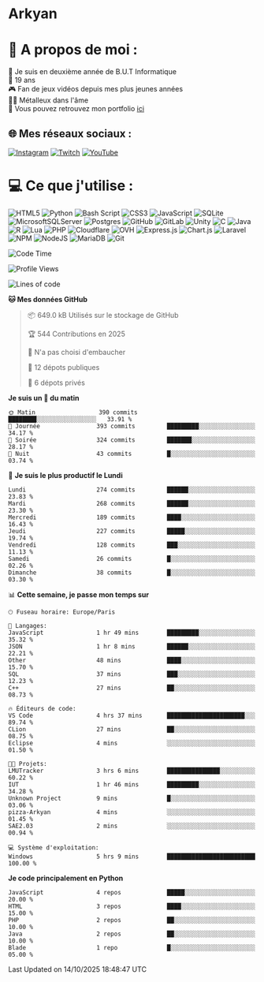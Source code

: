 # Arkyan
 # 💫 A propos de moi :
📖 Je suis en deuxième année de B.U.T Informatique  
🎂 19 ans  
🎮 Fan de jeux vidéos depuis mes plus jeunes années  
🤘🏻 Métalleux dans l'âme  
📕 Vous pouvez retrouvez mon portfolio [ici](https://arkyanportfolio.netlify.app/)

## 🌐 Mes réseaux sociaux :
[![Instagram](https://img.shields.io/badge/Instagram-%23E4405F.svg?logo=Instagram&logoColor=white)](https://instagram.com/arkyan25) [![Twitch](https://img.shields.io/badge/Twitch-%239146FF.svg?logo=Twitch&logoColor=white)](https://twitch.tv/arkyan_) [![YouTube](https://img.shields.io/badge/YouTube-%23FF0000.svg?logo=YouTube&logoColor=white)](https://youtube.com/@arkyan_) 

# 💻 Ce que j'utilise :
![HTML5](https://img.shields.io/badge/html5-%23E34F26.svg?style=for-the-badge&logo=html5&logoColor=white) ![Python](https://img.shields.io/badge/python-3670A0?style=for-the-badge&logo=python&logoColor=ffdd54) ![Bash Script](https://img.shields.io/badge/bash_script-%23121011.svg?style=for-the-badge&logo=gnu-bash&logoColor=white) ![CSS3](https://img.shields.io/badge/css3-%231572B6.svg?style=for-the-badge&logo=css3&logoColor=white) ![JavaScript](https://img.shields.io/badge/javascript-%23323330.svg?style=for-the-badge&logo=javascript&logoColor=%23F7DF1E) ![SQLite](https://img.shields.io/badge/sqlite-%2307405e.svg?style=for-the-badge&logo=sqlite&logoColor=white) ![MicrosoftSQLServer](https://img.shields.io/badge/Microsoft%20SQL%20Server-CC2927?style=for-the-badge&logo=microsoft%20sql%20server&logoColor=white) ![Postgres](https://img.shields.io/badge/postgres-%23316192.svg?style=for-the-badge&logo=postgresql&logoColor=white) ![GitHub](https://img.shields.io/badge/github-%23121011.svg?style=for-the-badge&logo=github&logoColor=white) ![GitLab](https://img.shields.io/badge/gitlab-%23181717.svg?style=for-the-badge&logo=gitlab&logoColor=white) ![Unity](https://img.shields.io/badge/unity-%23000000.svg?style=for-the-badge&logo=unity&logoColor=white)  ![C](https://img.shields.io/badge/c-%2300599C.svg?style=for-the-badge&logo=c&logoColor=white) ![Java](https://img.shields.io/badge/java-%23ED8B00.svg?style=for-the-badge&logo=openjdk&logoColor=white) ![R](https://img.shields.io/badge/r-%23276DC3.svg?style=for-the-badge&logo=r&logoColor=white)
![Lua](https://img.shields.io/badge/lua-%232C2D72.svg?style=for-the-badge&logo=lua&logoColor=white) ![PHP](https://img.shields.io/badge/php-%23777BB4.svg?style=for-the-badge&logo=php&logoColor=white) ![Cloudflare](https://img.shields.io/badge/Cloudflare-F38020?style=for-the-badge&logo=Cloudflare&logoColor=white) ![OVH](https://img.shields.io/badge/ovh-%23123F6D.svg?style=for-the-badge&logo=ovh&logoColor=#123F6D) ![Express.js](https://img.shields.io/badge/express.js-%23404d59.svg?style=for-the-badge&logo=express&logoColor=%2361DAFB) ![Chart.js](https://img.shields.io/badge/chart.js-F5788D.svg?style=for-the-badge&logo=chart.js&logoColor=white) ![Laravel](https://img.shields.io/badge/laravel-%23FF2D20.svg?style=for-the-badge&logo=laravel&logoColor=white) ![NPM](https://img.shields.io/badge/NPM-%23CB3837.svg?style=for-the-badge&logo=npm&logoColor=white) ![NodeJS](https://img.shields.io/badge/node.js-6DA55F?style=for-the-badge&logo=node.js&logoColor=white) ![MariaDB](https://img.shields.io/badge/MariaDB-003545?style=for-the-badge&logo=mariadb&logoColor=white) ![Git](https://img.shields.io/badge/git-%23F05033.svg?style=for-the-badge&logo=git&logoColor=white)

<!--START_SECTION:waka-->
![Code Time](http://img.shields.io/badge/Code%20Time-435%20hrs%2052%20mins-blue)

![Profile Views](http://img.shields.io/badge/Vues%20du%20profil-0-blue)

![Lines of code](https://img.shields.io/badge/Depuis%20Hello%20World%2C%20j%27ai%20%C3%A9crit-4.1%20million%20Lignes%20de%20code-blue)

**🐱 Mes données GitHub** 

> 📦 649.0 kB Utilisés sur le stockage de GitHub 
 > 
> 🏆 544 Contributions en 2025
 > 
> 🚫 N'a pas choisi d'embaucher
 > 
> 📜 12 dépots publiques 
 > 
> 🔑 6 dépots privés 
 > 
**Je suis un 🐤 du matin** 

```text
🌞 Matin                  390 commits         ████████░░░░░░░░░░░░░░░░░   33.91 % 
🌆 Journée                393 commits         █████████░░░░░░░░░░░░░░░░   34.17 % 
🌃 Soirée                 324 commits         ███████░░░░░░░░░░░░░░░░░░   28.17 % 
🌙 Nuit                   43 commits          █░░░░░░░░░░░░░░░░░░░░░░░░   03.74 % 
```
📅 **Je suis le plus productif le Lundi** 

```text
Lundi                    274 commits         ██████░░░░░░░░░░░░░░░░░░░   23.83 % 
Mardi                    268 commits         ██████░░░░░░░░░░░░░░░░░░░   23.30 % 
Mercredi                 189 commits         ████░░░░░░░░░░░░░░░░░░░░░   16.43 % 
Jeudi                    227 commits         █████░░░░░░░░░░░░░░░░░░░░   19.74 % 
Vendredi                 128 commits         ███░░░░░░░░░░░░░░░░░░░░░░   11.13 % 
Samedi                   26 commits          █░░░░░░░░░░░░░░░░░░░░░░░░   02.26 % 
Dimanche                 38 commits          █░░░░░░░░░░░░░░░░░░░░░░░░   03.30 % 
```


📊 **Cette semaine, je passe mon temps sur** 

```text
🕑︎ Fuseau horaire: Europe/Paris

💬 Langages: 
JavaScript               1 hr 49 mins        █████████░░░░░░░░░░░░░░░░   35.32 % 
JSON                     1 hr 8 mins         ██████░░░░░░░░░░░░░░░░░░░   22.21 % 
Other                    48 mins             ████░░░░░░░░░░░░░░░░░░░░░   15.70 % 
SQL                      37 mins             ███░░░░░░░░░░░░░░░░░░░░░░   12.23 % 
C++                      27 mins             ██░░░░░░░░░░░░░░░░░░░░░░░   08.73 % 

🔥 Éditeurs de code: 
VS Code                  4 hrs 37 mins       ██████████████████████░░░   89.74 % 
CLion                    27 mins             ██░░░░░░░░░░░░░░░░░░░░░░░   08.75 % 
Eclipse                  4 mins              ░░░░░░░░░░░░░░░░░░░░░░░░░   01.50 % 

🐱‍💻 Projets: 
LMUTracker               3 hrs 6 mins        ███████████████░░░░░░░░░░   60.22 % 
IUT                      1 hr 46 mins        █████████░░░░░░░░░░░░░░░░   34.28 % 
Unknown Project          9 mins              █░░░░░░░░░░░░░░░░░░░░░░░░   03.06 % 
pizza-Arkyan             4 mins              ░░░░░░░░░░░░░░░░░░░░░░░░░   01.45 % 
SAE2.03                  2 mins              ░░░░░░░░░░░░░░░░░░░░░░░░░   00.94 % 

💻 Système d'exploitation: 
Windows                  5 hrs 9 mins        █████████████████████████   100.00 % 
```

**Je code principalement en Python** 

```text
JavaScript               4 repos             █████░░░░░░░░░░░░░░░░░░░░   20.00 % 
HTML                     3 repos             ████░░░░░░░░░░░░░░░░░░░░░   15.00 % 
PHP                      2 repos             ██░░░░░░░░░░░░░░░░░░░░░░░   10.00 % 
Java                     2 repos             ██░░░░░░░░░░░░░░░░░░░░░░░   10.00 % 
Blade                    1 repo              █░░░░░░░░░░░░░░░░░░░░░░░░   05.00 % 
```




 Last Updated on 14/10/2025 18:48:47 UTC
<!--END_SECTION:waka-->

<!--START_SECTION:SHOW_PROJECTS-->
<!--END_SECTION:SHOW_PROJECTS-->

<!--START_SECTION:SHOW_LINES_OF_CODE-->
<!--END_SECTION:SHOW_LINES_OF_CODE-->

<!--START_SECTION:SHOW_TOTAL_CODE_TIME-->
<!--END_SECTION:SHOW_TOTAL_CODE_TIME-->

<!--START_SECTION:SHOW_PROFILE_VIEWS-->
<!--END_SECTION:SHOW_PROFILE_VIEWS-->

<!--START_SECTION:SHOW_COMMIT-->
<!--END_SECTION:SHOW_COMMIT-->

<!--START_SECTION:SHOW_DAYS_OF_WEEK-->
<!--END_SECTION:SHOW_DAYS_OF_WEEK-->

<!--START_SECTION:SHOW_LANGUAGE-->
<!--END_SECTION:SHOW_LANGUAGE-->

<!--START_SECTION:SHOW_TIMEZONE-->
<!--END_SECTION:SHOW_TIMEZONE-->

<!--START_SECTION:SHOW_LANGUAGE_PER_REPO-->
<!--END_SECTION:SHOW_LANGUAGE_PER_REPO-->

<!--START_SECTION:SHOW_SHORT_INFO-->
<!--END_SECTION:SHOW_SHORT_INFO-->

